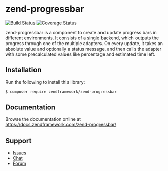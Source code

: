 # zend-progressbar

[![Build Status](https://secure.travis-ci.org/zendframework/zend-progressbar.svg?branch=master)](https://secure.travis-ci.org/zendframework/zend-progressbar)
[![Coverage Status](https://coveralls.io/repos/github/zendframework/zend-progressbar/badge.svg?branch=master)](https://coveralls.io/github/zendframework/zend-progressbar?branch=master)

zend-progressbar is a component to create and update progress bars in different
environments. It consists of a single backend, which outputs the progress through
one of the multiple adapters. On every update, it takes an absolute value and
optionally a status message, and then calls the adapter with some precalculated
values like percentage and estimated time left.

## Installation

Run the following to install this library:

```bash
$ composer require zendframework/zend-progressbar
```

## Documentation

Browse the documentation online at https://docs.zendframework.com/zend-progressbar/

## Support

* [Issues](https://github.com/zendframework/zend-progressbar/issues/)
* [Chat](https://zendframework-slack.herokuapp.com/)
* [Forum](https://discourse.zendframework.com/)
